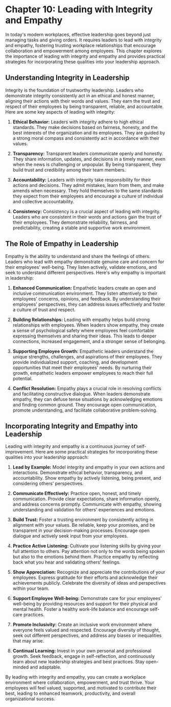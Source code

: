 Chapter 10: Leading with Integrity and Empathy
==============================================

In today's modern workplaces, effective leadership goes beyond just managing tasks and giving orders. It requires leaders to lead with integrity and empathy, fostering trusting workplace relationships that encourage collaboration and empowerment among employees. This chapter explores the importance of leading with integrity and empathy and provides practical strategies for incorporating these qualities into your leadership approach.

Understanding Integrity in Leadership
-------------------------------------

Integrity is the foundation of trustworthy leadership. Leaders who demonstrate integrity consistently act in an ethical and honest manner, aligning their actions with their words and values. They earn the trust and respect of their employees by being transparent, reliable, and accountable. Here are some key aspects of leading with integrity:

1. **Ethical Behavior:** Leaders with integrity adhere to high ethical standards. They make decisions based on fairness, honesty, and the best interests of the organization and its employees. They are guided by a strong moral compass and consistently act in accordance with their values.

2. **Transparency:** Transparent leaders communicate openly and honestly. They share information, updates, and decisions in a timely manner, even when the news is challenging or unpopular. By being transparent, they build trust and credibility among their team members.

3. **Accountability:** Leaders with integrity take responsibility for their actions and decisions. They admit mistakes, learn from them, and make amends when necessary. They hold themselves to the same standards they expect from their employees and encourage a culture of individual and collective accountability.

4. **Consistency:** Consistency is a crucial aspect of leading with integrity. Leaders who are consistent in their words and actions gain the trust of their employees. They demonstrate reliability, fairness, and predictability, creating a stable and supportive work environment.

The Role of Empathy in Leadership
---------------------------------

Empathy is the ability to understand and share the feelings of others. Leaders who lead with empathy demonstrate genuine care and concern for their employees' well-being. They listen actively, validate emotions, and seek to understand different perspectives. Here's why empathy is important in leadership:

1. **Enhanced Communication:** Empathetic leaders create an open and inclusive communication environment. They listen attentively to their employees' concerns, opinions, and feedback. By understanding their employees' perspectives, they can address issues effectively and foster a culture of trust and respect.

2. **Building Relationships:** Leading with empathy helps build strong relationships with employees. When leaders show empathy, they create a sense of psychological safety where employees feel comfortable expressing themselves and sharing their ideas. This leads to deeper connections, increased engagement, and a stronger sense of belonging.

3. **Supporting Employee Growth:** Empathetic leaders understand the unique strengths, challenges, and aspirations of their employees. They provide individualized support, coaching, and development opportunities that meet their employees' needs. By nurturing their growth, empathetic leaders empower employees to reach their full potential.

4. **Conflict Resolution:** Empathy plays a crucial role in resolving conflicts and facilitating constructive dialogue. When leaders demonstrate empathy, they can defuse tense situations by acknowledging emotions and finding common ground. They encourage open communication, promote understanding, and facilitate collaborative problem-solving.

Incorporating Integrity and Empathy into Leadership
---------------------------------------------------

Leading with integrity and empathy is a continuous journey of self-improvement. Here are some practical strategies for incorporating these qualities into your leadership approach:

1. **Lead by Example:** Model integrity and empathy in your own actions and interactions. Demonstrate ethical behavior, transparency, and accountability. Show empathy by actively listening, being present, and considering others' perspectives.

2. **Communicate Effectively:** Practice open, honest, and timely communication. Provide clear expectations, share information openly, and address concerns promptly. Communicate with empathy, showing understanding and validation for others' experiences and emotions.

3. **Build Trust:** Foster a trusting environment by consistently acting in alignment with your values. Be reliable, keep your promises, and be transparent in your decision-making processes. Encourage open dialogue and actively seek input from your employees.

4. **Practice Active Listening:** Cultivate your listening skills by giving your full attention to others. Pay attention not only to the words being spoken but also to the emotions behind them. Practice empathy by reflecting back what you hear and validating others' feelings.

5. **Show Appreciation:** Recognize and appreciate the contributions of your employees. Express gratitude for their efforts and acknowledge their achievements publicly. Celebrate the diversity of ideas and perspectives within your team.

6. **Support Employee Well-being:** Demonstrate care for your employees' well-being by providing resources and support for their physical and mental health. Foster a healthy work-life balance and encourage self-care practices.

7. **Promote Inclusivity:** Create an inclusive work environment where everyone feels valued and respected. Encourage diversity of thought, seek out different perspectives, and address any biases or inequalities that may arise.

8. **Continual Learning:** Invest in your own personal and professional growth. Seek feedback, engage in self-reflection, and continuously learn about new leadership strategies and best practices. Stay open-minded and adaptable.

By leading with integrity and empathy, you can create a workplace environment where collaboration, empowerment, and trust thrive. Your employees will feel valued, supported, and motivated to contribute their best, leading to enhanced teamwork, productivity, and overall organizational success.
